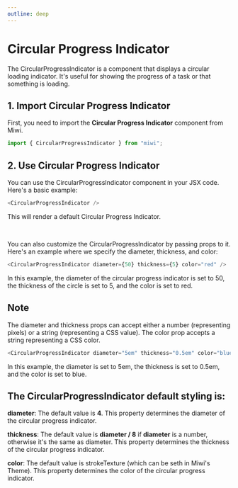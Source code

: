 ```yaml
---
outline: deep
---
```


# Circular Progress Indicator

The CircularProgressIndicator is a component that displays a circular loading indicator. It's useful for showing the progress of a task or that something is loading.

## 1. Import Circular Progress Indicator

First, you need to import the **Circular Progress Indicator** component from Miwi.

```ts
import { CircularProgressIndicator } from "miwi";
```

## 2. Use Circular Progress Indicator

You can use the CircularProgressIndicator component in your JSX code. Here's a basic example:
```ts
<CircularProgressIndicator />
```
This will render a default Circular Progress Indicator.

<br>

You can also customize the CircularProgressIndicator by passing props to it. Here's an example where we specify the diameter, thickness, and color:

```ts
<CircularProgressIndicator diameter={50} thickness={5} color="red" />
```

In this example, the diameter of the circular progress indicator is set to 50, the thickness of the circle is set to 5, and the color is set to red.

## Note
The diameter and thickness props can accept either a number (representing pixels) or a string (representing a CSS value). The color prop accepts a string representing a CSS color.

```ts
<CircularProgressIndicator diameter="5em" thickness="0.5em" color="blue" />
```

In this example, the diameter is set to 5em, the thickness is set to 0.5em, and the color is set to blue.


## The CircularProgressIndicator default styling is:

**diameter**: The default value is **4**. This property determines the diameter of the circular progress indicator.

**thickness**: The default value is **diameter / 8** if **diameter** is a number, otherwise it's the same as diameter. This property determines the thickness of the circular progress indicator.

**color**: The default value is strokeTexture (which can be seth in Miwi's Theme). This property determines the color of the circular progress indicator.
